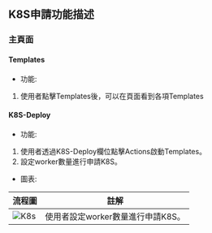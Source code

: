 ## K8S申請功能描述
### 主頁面

#### Templates
- 功能:

1. 使用者點擊Templates後，可以在頁面看到各項Templates

#### K8S-Deploy

- 功能:

1. 使用者透過K8S-Deploy欄位點擊Actions啟動Templates。
2. 設定worker數量進行申請K8S。

- 圖表:

流程圖 | 註解
------|----
 ![K8s](https://github.com/dynasafe/CNS-Deployment/assets/103558648/bbd9a938-636d-415d-b1de-bfa6f03f0e04) | 使用者設定worker數量進行申請K8S。
